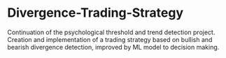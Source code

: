 # Divergence-Trading-Strategy
Continuation of the psychological threshold and trend detection project. Creation and implementation of a trading strategy based on bullish and bearish divergence detection, improved by ML model to decision making.
